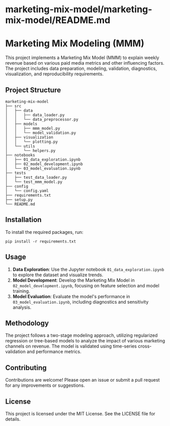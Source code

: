 # marketing-mix-model/marketing-mix-model/README.md

# Marketing Mix Modeling (MMM)

This project implements a Marketing Mix Model (MMM) to explain weekly revenue based on various paid media metrics and other influencing factors. The project includes data preparation, modeling, validation, diagnostics, visualization, and reproducibility requirements.

## Project Structure

```
marketing-mix-model
├── src
│   ├── data
│   │   ├── data_loader.py
│   │   └── data_preprocessor.py
│   ├── models
│   │   ├── mmm_model.py
│   │   └── model_validation.py
│   ├── visualization
│   │   └── plotting.py
│   └── utils
│       └── helpers.py
├── notebooks
│   ├── 01_data_exploration.ipynb
│   ├── 02_model_development.ipynb
│   └── 03_model_evaluation.ipynb
├── tests
│   ├── test_data_loader.py
│   └── test_mmm_model.py
├── config
│   └── config.yaml
├── requirements.txt
├── setup.py
└── README.md
```

## Installation

To install the required packages, run:

```
pip install -r requirements.txt
```

## Usage

1. **Data Exploration**: Use the Jupyter notebook `01_data_exploration.ipynb` to explore the dataset and visualize trends.
2. **Model Development**: Develop the Marketing Mix Model in `02_model_development.ipynb`, focusing on feature selection and model training.
3. **Model Evaluation**: Evaluate the model's performance in `03_model_evaluation.ipynb`, including diagnostics and sensitivity analysis.

## Methodology

The project follows a two-stage modeling approach, utilizing regularized regression or tree-based models to analyze the impact of various marketing channels on revenue. The model is validated using time-series cross-validation and performance metrics.

## Contributing

Contributions are welcome! Please open an issue or submit a pull request for any improvements or suggestions.

## License

This project is licensed under the MIT License. See the LICENSE file for details.